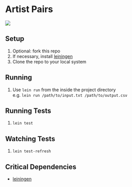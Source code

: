 
# Artist Pairs

![](https://github.com/anthonyfuentes/artist-pairs/workflows/CLJ%20Testing/badge.svg)

## Setup

1. Optional: fork this repo
1. If necessary, install [leiningen](https://leiningen.org)
1. Clone the repo to your local system

## Running

1. Use `lein run` from the inside the project directory  
  e.g. `lein run /path/to/input.txt /path/to/output.csv`

## Running Tests

1. `lein test`

## Watching Tests

1. `lein test-refresh`

## Critical Dependencies

- [leiningen](https://leiningen.org/#install)

